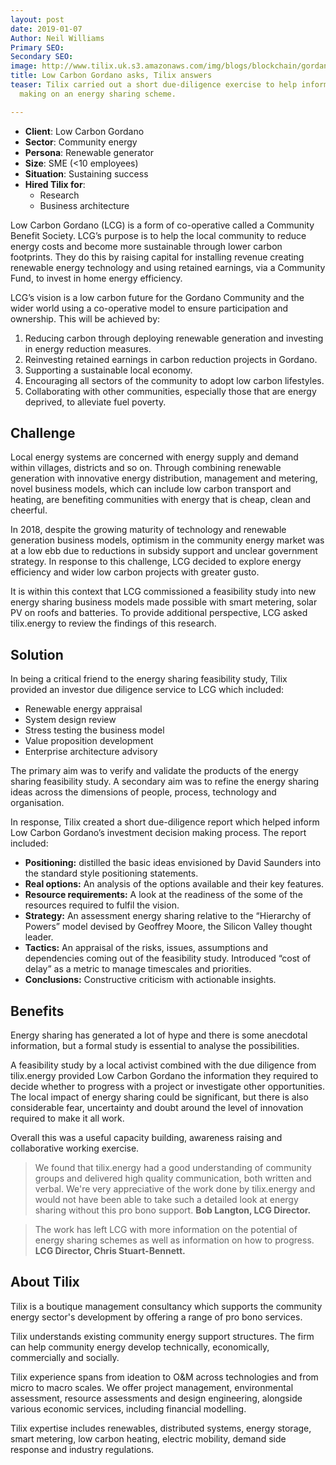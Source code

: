 ```yaml
---
layout: post
date: 2019-01-07
Author: Neil Williams
Primary SEO: 
Secondary SEO: 
image: http://www.tilix.uk.s3.amazonaws.com/img/blogs/blockchain/gordano.png
title: Low Carbon Gordano asks, Tilix answers
teaser: Tilix carried out a short due-diligence exercise to help inform LCG’s decision
  making on an energy sharing scheme.

---
```

* **Client**: Low Carbon Gordano
* **Sector**: Community energy
* **Persona**: Renewable generator
* **Size**: SME (<10 employees)
* **Situation**: Sustaining success
* **Hired Tilix for**:
  * Research
  * Business architecture

Low Carbon Gordano (LCG) is a form of co-operative called a Community Benefit Society. LCG’s purpose is to help the local community to reduce energy costs and become more sustainable through lower carbon footprints. They do this by raising capital for installing revenue creating renewable energy technology and using retained earnings, via a Community Fund, to invest in home energy efficiency.

LCG’s vision is a low carbon future for the Gordano Community and the wider world using a co-operative model to ensure participation and ownership. This will be achieved by:

1. Reducing carbon through deploying renewable generation and investing in energy reduction measures.
2. Reinvesting retained earnings in carbon reduction projects in Gordano.
3. Supporting a sustainable local economy.
4. Encouraging all sectors of the community to adopt low carbon lifestyles.
5. Collaborating with other communities, especially those that are energy deprived, to alleviate fuel poverty.

## Challenge

Local energy systems are concerned with energy supply and demand within villages, districts and so on. Through combining renewable generation with innovative energy distribution, management and metering, novel business models, which can include low carbon transport and heating, are benefiting communities with energy that is cheap, clean and cheerful.

In 2018, despite the growing maturity of technology and renewable generation business models, optimism in the community energy market was at a low ebb due to reductions in subsidy support and unclear government strategy. In response to this challenge, LCG decided to explore energy efficiency and wider low carbon projects with greater gusto.

It is within this context that LCG commissioned a feasibility study into new energy sharing business models made possible with smart metering, solar PV on roofs and batteries. To provide additional perspective, LCG asked tilix.energy to review the findings of this research.

## Solution

In being a critical friend to the energy sharing feasibility study, Tilix provided an investor due diligence service to LCG which included:

* Renewable energy appraisal
* System design review
* Stress testing the business model
* Value proposition development
* Enterprise architecture advisory

The primary aim was to verify and validate the products of the energy sharing feasibility study. A secondary aim was to refine the energy sharing ideas across the dimensions of people, process, technology and organisation.

In response, Tilix created a short due-diligence report which helped inform Low Carbon Gordano’s investment decision making process. The report included:

* **Positioning:** distilled the basic ideas envisioned by David Saunders into the standard style positioning statements.
* **Real options:** An analysis of the options available and their key features.
* **Resource requirements:** A look at the readiness of the some of the resources required to fulfil the vision.
* **Strategy:** An assessment energy sharing relative to the “Hierarchy of Powers” model devised by Geoffrey Moore, the Silicon Valley thought leader.
* **Tactics:** An appraisal of the risks, issues, assumptions and dependencies coming out of the feasibility study. Introduced “cost of delay” as a metric to manage timescales and priorities.
* **Conclusions:** Constructive criticism with actionable insights.

## Benefits

Energy sharing has generated a lot of hype and there is some anecdotal information, but a formal study is essential to analyse the possibilities.

A feasibility study by a local activist combined with the due diligence from tilix.energy provided Low Carbon Gordano the information they required to decide whether to progress with a project or investigate other opportunities. The local impact of energy sharing could be significant, but there is also considerable fear, uncertainty and doubt around the level of innovation required to make it all work.

Overall this was a useful capacity building, awareness raising and collaborative working exercise. 

> We found that tilix.energy had a good understanding of community groups and delivered high quality communication, both written and verbal. We're very appreciative of the work done by tilix.energy and would not have been able to take such a detailed look at energy sharing without this pro bono support. **Bob Langton, LCG Director.**

> The work has left LCG with more information on the potential of energy sharing schemes as well as information on how to progress. **LCG Director, Chris Stuart-Bennett.**

## About Tilix

Tilix is a boutique management consultancy which supports the community energy sector's development by offering a range of pro bono services.

Tilix understands existing community energy support structures. The firm can help community energy develop technically, economically, commercially and socially.

Tilix experience spans from ideation to O&M across technologies and from micro to macro scales. We offer project management, environmental assessment, resource assessments and design engineering, alongside various economic services, including financial modelling.

Tilix expertise includes renewables, distributed systems, energy storage, smart metering, low carbon heating, electric mobility, demand side response and industry regulations.